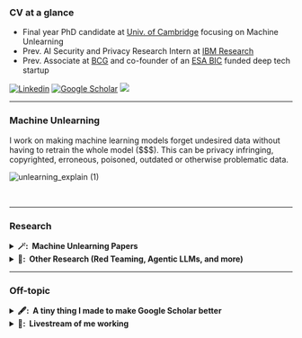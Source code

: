 ### CV at a glance 

- Final year PhD candidate at [Univ. of Cambridge](https://www.c2d3.cam.ac.uk/directory/27081/mr-stefan-schoepf) focusing on Machine Unlearning
- Prev. AI Security and Privacy Research Intern at [IBM Research](https://research.ibm.com/)
- Prev. Associate at [BCG](https://www.bcg.com/) and co-founder of an [ESA BIC](https://commercialisation.esa.int/startups/audili-og/) funded deep tech startup


[![Linkedin](https://img.shields.io/badge/LinkedIn-0077B5?style=for-the-badge&logo=linkedin&logoColor=white)](https://www.linkedin.com/in/schoepfstefan/)
[![Google Scholar](https://img.shields.io/badge/Google_Scholar-4285F4?style=for-the-badge&logo=google-scholar&logoColor=white)](https://scholar.google.com/citations?user=GTvLmf0AAAAJ&hl=en&inst=6810896796868835251)
[![](https://visitcount.itsvg.in/api?id=if-loops&label=Profile%20views&color=12&icon=5&pretty=false)](https://visitcount.itsvg.in)
<hr/>

### Machine Unlearning

I work on making machine learning models forget undesired data without having to retrain the whole model ($$$). This can be privacy infringing, copyrighted, erroneous, poisoned, outdated or otherwise problematic data.

![unlearning_explain (1)](https://github.com/user-attachments/assets/f6350853-48de-4c1e-8517-ba35b3b51e2c)


<br/>
<hr/>

### Research
<details>
  <summary><b>🪄: &nbsp;Machine Unlearning Papers</b></summary>
  <br/>

| Visual | Title  | Authorship | Venue |
|-------------| ------------- | ------------- |  ------------- |
| ![poison_wide](https://github.com/if-loops/if-loops/assets/47212405/c8738b00-4115-471f-be84-6d0ce2468b11) | [Potion: Towards Poison Unlearning](https://arxiv.org/abs/2406.09173)  | First  |  Journal of Data-Centric Machine Learning Research (DMLR)  |
|<img width="927" alt="image" src="https://github.com/if-loops/if-loops/assets/47212405/88682197-e65b-42d7-a412-a08a27cf6428"> | [Fast Machine Unlearning Without Retraining Through Selective Synaptic Dampening](https://arxiv.org/abs/2308.07707)  | Equal Contrib.  |  AAAI 2024  |
|<img width="1298" alt="image" src="https://github.com/if-loops/if-loops/assets/47212405/14d4c3bf-c3ab-4a09-bfef-1ccdd29edb8e"> | [Loss-Free Machine Unlearning](https://arxiv.org/abs/2402.19308)  | Equal Contrib.  |  ICLR 2024 Tiny Paper  |
|<img width="927" alt="image" src="https://github.com/if-loops/if-loops/assets/47212405/ea828aa6-6f2f-4ba6-8cdf-94c249d3fe93"> | [Parameter-Tuning-Free Data Entry Error Unlearning with Adaptive Selective Synaptic Dampening](https://arxiv.org/abs/2402.10098)  | First |  Preprint  |
|<img width="927" alt="image" src="https://github.com/if-loops/if-loops/assets/47212405/c1ca4cf1-f918-4a6b-ae66-9d5cb2ebcf79">| [Zero-Shot Machine Unlearning at Scale via Lipschitz Regularization](https://browse.arxiv.org/abs/2402.01401)  | 3rd |  Preprint  |
|<img width="1223" alt="image" src="https://github.com/user-attachments/assets/a4d06a92-ace3-4fc6-a9c3-9b871ab2d141">| [Learning to Forget using Hypernetworks](https://arxiv.org/pdf/2412.00761)  | Co-supervised MPhil thesis |  NeurIPS 2024 Workshop  |
|<img width="1544" alt="image" src="https://github.com/user-attachments/assets/f943c7ed-5590-4002-ac68-0bd9f7d14d89">| [CONDA: Fast Federated Unlearning with Contribution Dampening](https://arxiv.org/pdf/2410.04144)  | 4th |  Preprint  |
</details>

<details>
  <summary><b>📖: &nbsp;Other Research (Red Teaming, Agentic LLMs, and more) </b></summary>
  <br/>
  

| Visual | Title  | Authorship | Venue |
|-------------| ------------- | ------------- |  ------------- |
| <img width="863" alt="Screenshot 2024-08-16 at 14 56 29" src="https://github.com/user-attachments/assets/fa86cb81-80af-42dc-8ad3-1bf5b933549f"> | [Identifying contributors to manufacturing outcomes in a multi-echelon setting: a decentralised uncertainty quantification approach](https://ieeexplore.ieee.org/document/10637294)  | First |  IEEE Transactions on Industrial Informatics  |
|![packing](https://github.com/if-loops/if-loops/assets/47212405/15fbd79a-4a97-4113-a598-0bd7155541c2)| [Using Reinforcement Learning for the Three-Dimensional Loading Capacitated Vehicle Routing Problem](https://arxiv.org/abs/2307.12136) | First |  IJCAI 2023 Workshop  |
|<img width="1045" alt="image" src="https://github.com/user-attachments/assets/d4901822-5c6d-4df1-87b8-65cce20cc0a0">| [Attack Atlas: A Practitioner’s Perspective on Challenges and Pitfalls in Red Teaming GenAI](https://arxiv.org/pdf/2409.15398) | 2nd |  NeurIPS 2024 Workshop  |
|<img width="838" alt="image" src="https://github.com/user-attachments/assets/79f594fd-8c3b-4b09-ba5f-c10c6dc3011f">| [Agentic LLMs in the Supply Chain: Towards Autonomous Multi-Agent Consensus-Seeking](https://arxiv.org/pdf/2411.10184)  | Co-supervised MSc thesis |  Preprint  |

</details>

<hr/>  

### Off-topic
<details>
  <summary><b>🖋️: &nbsp;A tiny thing I made to make Google Scholar better</b></summary>
  <br/>

  ➡️ [Author highlighter](https://chromewebstore.google.com/detail/scholar-profile-highlight/hjhkodkpmiekcnnjkppeinmienganein)
  
   <br/>
   
 ![scholar](https://github.com/if-loops/if-loops/assets/47212405/c99d5661-162f-442b-b46b-f5b450a69df9) 


</details>


<details>
  <summary><b>🎥: &nbsp;Livestream of me working</b></summary>
  <br/>
  
![cat](https://github.com/user-attachments/assets/a3edeb6e-5216-4953-8d25-8d053513d041)
</details>

<br/>
